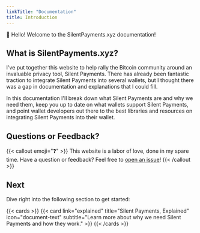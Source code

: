 ```yaml
---
linkTitle: "Documentation"
title: Introduction
---
```


👋 Hello! Welcome to the SilentPayments.xyz documentation!

<!--more-->

## What is SilentPayments.xyz?

I've put together this website to help rally the Bitcoin community around an invaluable privacy tool, Silent Payments. There has already been fantastic traction to integrate Silent Payments into several wallets, but I thought there was a gap in documentation and explanations that I could fill.

In this documentation I'll break down what Silent Payments are and why we need them, keep you up to date on what wallets support Silent Payments, and point wallet developers out there to the best libraries and resources on integrating Silent Payments into their wallet.

## Questions or Feedback?

{{< callout emoji="❓" >}}
  This website is a labor of love, done in my spare time.
  Have a question or feedback? Feel free to [open an issue](https://github.com/sethforprivacy/silentpaymentsxyz/issues)!
{{< /callout >}}

## Next

Dive right into the following section to get started:

{{< cards >}}
  {{< card link="explained" title="Silent Payments, Explained" icon="document-text" subtitle="Learn more about why we need Silent Payments and how they work." >}}
{{< /cards >}}

[hugo]: https://gohugo.io/
[flex-search]: https://github.com/nextapps-de/flexsearch
[tailwind-css]: https://tailwindcss.com/